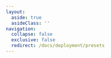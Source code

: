 ```yaml
---
layout:
  aside: true
  asideClass: ''
navigation:
  collapse: false
  exclusive: false
  redirect: /docs/deployment/presets
---
```

